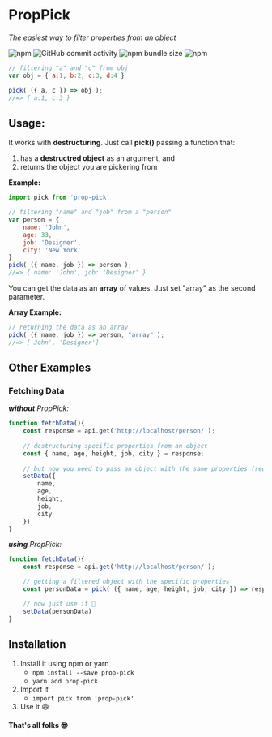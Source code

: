 # PropPick

*The easiest way to filter properties from an object*

![npm](https://img.shields.io/npm/dm/pick-prop)
![GitHub commit activity](https://img.shields.io/github/commit-activity/m/romulorvs/prop-pick)
![npm bundle size](https://img.shields.io/bundlephobia/min/prop-pick)
![npm](https://img.shields.io/npm/v/prop-pick)

```js
// filtering "a" and "c" from obj
var obj = { a:1, b:2, c:3, d:4 }

pick( ({ a, c }) => obj );
//=> { a:1, c:3 }
```

## Usage:
It works with **destructuring**. Just call **pick()** passing a function that:
1. has a **destructred object** as an argument, and
2. returns the object you are pickering from

**Example:**
```js
import pick from 'prop-pick'

// filtering "name" and "job" from a "person"
var person = {
    name: 'John',
    age: 33,
    job: 'Designer',
    city: 'New York'
}
pick( ({ name, job }) => person );
//=> { name: 'John', job: 'Designer' }
```

You can get the data as an **array** of values. Just set "array" as the second parameter.

**Array Example:**
```js
// returning the data as an array
pick( ({ name, job }) => person, "array" );
//=> ['John', 'Designer']
```

## Other Examples
### Fetching Data
***without** PropPick:*
```js
function fetchData(){
    const response = api.get('http://localhost/person/');
    
    // destructuring specific properties from an object
    const { name, age, height, job, city } = response;
    
    // but now you need to pass an object with the same properties (redundancy 😩)
    setData({
        name,
        age,
        height,
        job,
        city
    })
}
```

***using** PropPick:*
```js
function fetchData(){
    const response = api.get('http://localhost/person/');

    // getting a filtered object with the specific properties
    const personData = pick( ({ name, age, height, job, city }) => response )

    // now just use it 🤗
    setData(personData)
}
```

## Installation
1. Install it using npm or yarn
    - ``npm install --save prop-pick``
    - ``yarn add prop-pick``
2. Import it
    - ``import pick from 'prop-pick'``
2. Use it 😄

#### That's all folks 😎